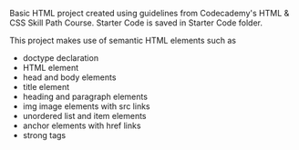 Basic HTML project created using guidelines from Codecademy's HTML & CSS Skill Path Course. Starter Code is saved in Starter Code folder.

This project makes use of semantic HTML elements such as

- doctype declaration
- HTML element
- head and body elements
- title element
- heading and paragraph elements
- img image elements with src links
- unordered list and item elements
- anchor elements with href links
- strong tags
